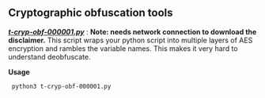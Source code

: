 ## Cryptographic obfuscation tools


 ***[t-cryp-obf-000001.py](https://github.com/IliyaBadri/Enterploit/blob/main/Tools/Cryptography/Obfuscator/t-cryp-obf-000001.py)*** :
**Note: needs network connection to download the disclaimer.**
This script wraps your python script into multiple layers of AES encryption and rambles the variable names. This makes it very hard to understand deobfuscate.

  

**Usage**
   
     python3 t-cryp-obf-000001.py
